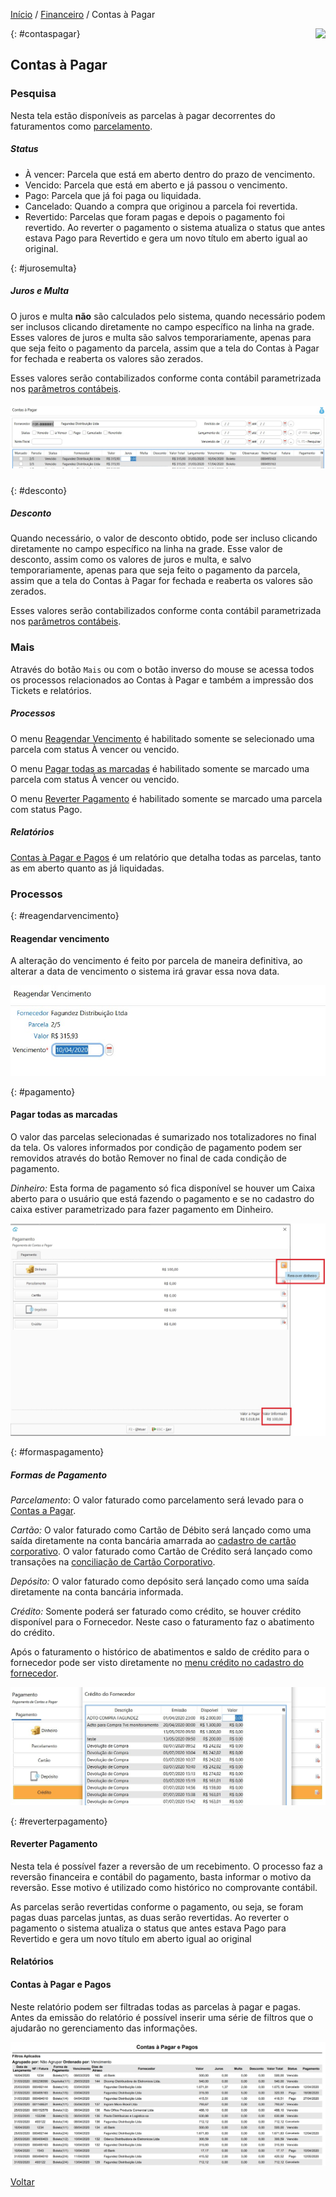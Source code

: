 [Início](index.md) / [Financeiro](financeiro.md) / Contas à Pagar

<a href="http://docs.continentenuvem.com.br/dicas.html#dicas"><img align="right" src="http://docs.continentenuvem.com.br/images/dicas.png"></a>

{: #contaspagar}

## Contas à Pagar

### Pesquisa

Nesta tela estão disponíveis as parcelas à pagar decorrentes do faturamentos como [parcelamento](compras_compra.md#faturamento).

##### Status

- À vencer: Parcela que está em aberto dentro do prazo de vencimento.
- Vencido: Parcela que está em aberto e já passou o vencimento.
- Pago: Parcela que já foi paga ou liquidada.
- Cancelado: Quando a compra que originou a parcela foi revertida.
- Revertido: Parcelas que foram pagas e depois o pagamento foi revertido. Ao reverter o pagamento o sistema atualiza o status que antes estava Pago para Revertido e gera um novo título em aberto igual ao original.

{: #jurosemulta}

##### Juros e Multa

O juros e multa **não** são calculados pelo sistema, quando necessário podem ser inclusos clicando diretamente no campo específico na linha na grade. Esses  valores de juros e multa são salvos temporariamente, apenas para que seja feito o pagamento da parcela, assim que a tela do Contas à Pagar for fechada e reaberta os valores são zerados.

Esses valores serão contabilizados conforme conta contábil parametrizada nos [parâmetros contábeis](contabilidade_parametro_contabil_contas_pagar.md#contaspagar).

##### ![](images/financeiro_contas_pagar_juros_multa.jpg)



   {: #desconto}

##### Desconto

Quando necessário, o valor de desconto obtido, pode ser incluso clicando diretamente no campo específico na linha na grade. Esse valor de desconto, assim como os valores de juros e multa, e salvo temporariamente, apenas para que seja feito o pagamento da parcela, assim que a tela do Contas à Pagar for fechada e reaberta os valores são zerados.

Esses valores serão contabilizados conforme conta contábil parametrizada nos [parâmetros contábeis](contabilidade_parametro_contabil_contas_pagar.md#contaspagar).

### Mais

Através do botão `Mais` ou com o botão inverso do mouse se acessa todos os processos relacionados ao Contas à Pagar e também a impressão dos Tickets e relatórios.

##### Processos

O menu [Reagendar Vencimento](financeiro_contas_pagar.md#reagendarvencimento) é habilitado somente se selecionado uma parcela com status À vencer ou vencido.

O menu [Pagar todas as marcadas](financeiro_contas_pagar.md#pagamento) é habilitado somente se marcado uma parcela com status À vencer ou vencido.

O menu [Reverter Pagamento](financeiro_contas_pagar.md#reverterpagamento) é habilitado somente se marcado uma parcela com status Pago.

##### Relatórios

[Contas à Pagar e Pagos](financeiro_contas_pagar.md#contaspagarepagos) é um relatório que detalha todas as parcelas, tanto as em aberto quanto as já liquidadas.



### Processos

{: #reagendarvencimento}

#### Reagendar vencimento

A alteração do vencimento é feito por parcela de maneira definitiva, ao alterar a data de vencimento o sistema irá gravar essa nova data.

![](images/financeiro_contas_pagar_vencimento.jpg)



{: #pagamento}

#### Pagar todas as marcadas

O valor das parcelas selecionadas é sumarizado nos totalizadores no final da tela.  Os valores informados por condição de pagamento podem ser removidos através do botão Remover no final de cada condição de pagamento.

*Dinheiro:* Esta forma de pagamento só fica disponível se houver um Caixa aberto para o usuário que está fazendo o pagamento e se no cadastro do caixa estiver parametrizado para fazer pagamento em Dinheiro.

![](images/financeiro_contas_pagar_pagamento2.jpg)

{: #formaspagamento}

##### Formas de Pagamento

*Parcelamento*:  O valor faturado como parcelamento será levado para o [Contas a Pagar](financeiro_contas_pagar.md#contaspagar).

*Cartão:* O valor faturado como Cartão de Débito será lançado como uma saída diretamente na conta bancária amarrada ao [cadastro de cartão corporativo](financeiro_cartao_corporativo.md#cadastro). 
              O valor faturado como Cartão de Crédito será lançado como transações na [conciliação de Cartão Corporativo](financeiro_cartao_corporativo.md#conciliacao).

*Depósito:* O valor faturado como depósito será lançado como uma saída diretamente na conta bancária informada.

*Crédito:* Somente poderá ser faturado como crédito, se houver crédito disponível para o Fornecedor. Neste caso o faturamento faz o abatimento do crédito.

Após o faturamento o histórico de abatimentos e saldo de crédito para o fornecedor pode ser visto diretamente no [menu crédito no cadastro do fornecedor](compras_fornecedor.md#credito).

![](images/financeiro_contas_pagar_credito.jpg)





{: #reverterpagamento}

#### Reverter Pagamento

Nesta tela  é possível fazer a reversão de um recebimento. O processo faz a reversão financeira e contábil do pagamento, basta informar o motivo da reversão. Esse motivo é utilizado como histórico no comprovante contábil.

As parcelas serão revertidas conforme o pagamento, ou seja, se foram pagas duas parcelas juntas, as duas serão revertidas. Ao reverter o pagamento o sistema atualiza o status que antes estava Pago para Revertido e gera um novo título em aberto igual ao original



#### Relatórios

#### Contas à Pagar e Pagos

Neste relatório podem ser filtradas todas as parcelas à pagar e pagas. Antes da emissão do relatório é possível inserir uma série de filtros que o ajudarão no gerenciamento das informações.

![](images/financeiro_contas_pagar_relatorio.jpg)





[Voltar](financeiro.md#financeirocontaspagar)




